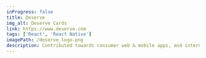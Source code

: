 ```yaml
---
inProgress: false
title: Deserve
img_alt: Deserve Cards
link: https://www.deserve.com
tags: ['React', 'React Native']
imagePath: /deserve_logo.png
description: Contributed towards consumer web & mobile apps, and internal team dashboard.
---
```

